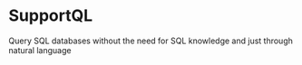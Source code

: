 # SupportQL
Query SQL databases without the need for SQL knowledge and just through natural language
